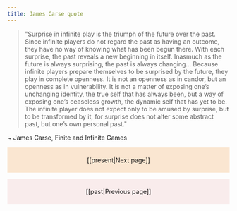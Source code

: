 ```yaml
---
title: James Carse quote
---
```

> "Surprise in infinite play is the triumph of the future over the past. Since infinite players do not regard the past as having an outcome, they have no way of knowing what has been begun there. With each surprise, the past reveals a new beginning in itself. Inasmuch as the future is always surprising, the past is always changing... Because infinite players prepare themselves to be surprised by the future, they play in complete openness. It is not an openness as in candor, but an openness as in vulnerability. It is not a matter of exposing one’s unchanging identity, the true self that has always been, but a way of exposing one’s ceaseless growth, the dynamic self that has yet to be. The infinite player does not expect only to be amused by surprise, but to be transformed by it, for surprise does not alter some abstract past, but one’s own personal past."

~ James Carse, Finite and Infinite Games

<p style="text-align: center; background-color: #fae6d1; padding: 20px">[[present|Next page]]</p>
<p style="text-align: center; background-color: #f9ecec; padding: 20px">[[past|Previous page]]</p>
